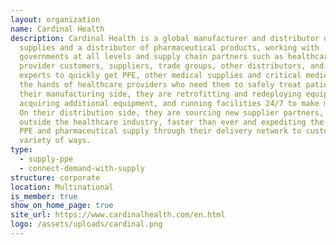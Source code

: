 ```yaml
---
layout: organization
name: Cardinal Health
description: Cardinal Health is a global manufacturer and distributor of medical
  supplies and a distributor of pharmaceutical products, working with
  governments at all levels and supply chain partners such as healthcare
  provider customers, suppliers, trade groups, other distributors, and leading
  experts to quickly get PPE, other medical supplies and critical medicines into
  the hands of healthcare providers who need them to safely treat patients. On
  their manufacturing side, they are retrofitting and redeploying equipment,
  acquiring additional equipment, and running facilities 24/7 to make more PPE.
  On their distribution side, they are sourcing new supplier partners, including
  outside the healthcare industry, faster than ever and expediting the flow of
  PPE and pharmaceutical supply through their delivery network to customers in a
  variety of ways.
type:
  - supply-ppe
  - connect-demand-with-supply
structure: corporate
location: Multinational
is_member: true
show_on_home_page: true
site_url: https://www.cardinalhealth.com/en.html
logo: /assets/uploads/cardinal.png
---
```

